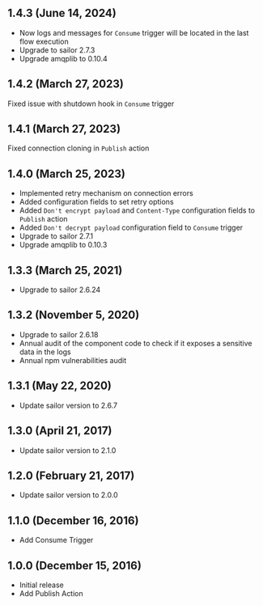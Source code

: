 ## 1.4.3 (June 14, 2024)
* Now logs and messages for `Consume` trigger will be located in the last flow execution
* Upgrade to sailor 2.7.3
* Upgrade amqplib to 0.10.4

## 1.4.2 (March 27, 2023)
Fixed issue with shutdown hook in `Consume` trigger

## 1.4.1 (March 27, 2023)
Fixed connection cloning in `Publish` action

## 1.4.0 (March 25, 2023)
* Implemented retry mechanism on connection errors
* Added configuration fields to set retry options
* Added `Don't encrypt payload` and `Content-Type` configuration fields to `Publish` action
* Added `Don't decrypt payload` configuration field to `Consume` trigger
* Upgrade to sailor 2.7.1
* Upgrade amqplib to 0.10.3

## 1.3.3 (March 25, 2021)

* Upgrade to sailor 2.6.24

## 1.3.2 (November 5, 2020)

* Upgrade to sailor 2.6.18
* Annual audit of the component code to check if it exposes a sensitive data in the logs
* Annual npm vulnerabilities audit

## 1.3.1 (May 22, 2020)

* Update sailor version to 2.6.7

## 1.3.0 (April 21, 2017)

* Update sailor version to 2.1.0

## 1.2.0 (February 21, 2017)

* Update sailor version to 2.0.0

## 1.1.0 (December 16, 2016)

* Add Consume Trigger

## 1.0.0 (December 15, 2016)

* Initial release
* Add Publish Action
